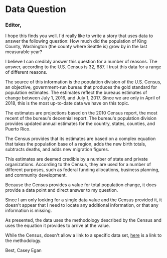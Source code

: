 
# Data Question

 ### Editor, 

I hope this finds you well. I'd really like to write a story that uses data to answer the following question: How much did the population of King County, Washington (the county where Seattle is) grow by in the last measurable year? 

I believe I can credibly answer this question for a number of reasons. The answer, according to the U.S. Census is 32, 687. I trust this data for a range of different reasons. 

The source of this information is the population division of the U.S. Census, an objective, government-run bureau that produces the gold standard for population estimates. The estimates reflect the bureaus estimates of change between July 1, 2016, and July 1, 2017. Since we are only in April of 2018, this is the most up-to-date data we have on this topic.  

The estimates are projections based on the 2010 Census report, the most recent of the bureau's decennial report. The bureau's population division provides updated annual estimates for the country, states, counties, and Puerto Rico.  

The Census provides that its estimates are based on a complex equation that takes the population base of a region, adds the new birth totals, subtracts deaths, and adds new migration figures.  

This estimates are deemed credible by a number of state and private organizations. According to the Census, they are used for a number of different purposes, such as federal funding allocations, business planning, and community development.  

Because the Census provides a value for total population change, it does provide a data point and direct answer to my question. 

Since I am only looking for a single data value and the Census provided it, it doesn't appear that I need to locate any additional information, or that any information is missing.  

As presented, the data uses the methodology described by the Census and uses the equation it provides to arrive at the value. 

While the Census, doesn't allow a link to a specific data set, [here](https://www2.census.gov/programs-surveys/popest/technical-documentation/methodology/2010-2017/2017-natstcopr-meth.pdf) is a link to the methodology. 

Best,
Casey Egan 

